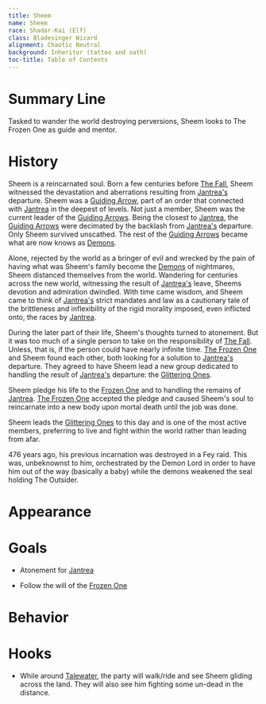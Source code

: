 ```yaml
---
title: Sheem
name: Sheem
race: Shadar-Kai (Elf)
class: Bladesinger Wizard
alignment: Chaotic Neutral
background: Inheritor (tattoo and oath)
toc-title: Table of Contents
---
```


# Summary Line

Tasked to wander the world destroying perversions, Sheem looks to The Frozen One as guide and mentor.

# History

Sheem is a reincarnated soul. Born a few centuries before [The Fall](../setting-world/world.md), Sheem witnessed the devastation and aberrations resulting from [Jantrea's](../setting-world/celestials.md) departure. Sheem was a [Guiding Arrow](), part of an order that connected with [Jantrea](../setting-world/celestials.md) in the deepest of levels. Not just a member, Sheem was the current leader of the [Guiding Arrows](). Being the closest to [Jantrea](../setting-world/celestials.md), the [Guiding Arrows]() were decimated by the backlash from [Jantrea's](../setting-world/celestials.md) departure. Only Sheem survived unscathed. The rest of the [Guiding Arrows]() became what are now knows as [Demons](../setting-world/demons.md).

Alone, rejected by the world as a bringer of evil and wrecked by the pain of having what was Sheem's family become the [Demons](../setting-world/demons.md) of nightmares, Sheem distanced themselves from the world. Wandering for centuries across the new world, witnessing the result of [Jantrea's](../setting-world/celestials.md) leave, Sheems devotion and admiration dwindled. With time came wisdom, and Sheem came to think of [Jantrea's](../setting-world/celestials.md) strict mandates and law as a cautionary tale of the brittleness and inflexibility of the rigid morality imposed, even inflicted onto, the races by [Jantrea](../setting-world/celestials.md). 

During the later part of their life, Sheem's thoughts turned to atonement. But it was too much of a single person to take on the responsibility of [The Fall](../setting-world/world.md). Unless, that is, if the person could have nearly infinite time. [The Frozen One](../setting-world/the-frozen-one.md) and Sheem found each other, both looking for a solution to [Jantrea's](../setting-world/celestials.md) departure. They agreed to have Sheem lead a new group dedicated to handling the result of [Jantrea's](../setting-world/celestials.md) departure: the [Glittering Ones](../setting-world/the-frozen-one.md). 

Sheem pledge his life to the [Frozen One](../setting-world/the-frozen-one.md) and to handling the remains of [Jantrea](../setting-world/celestials.md). [The Frozen One](../setting-world/the-frozen-one.md) accepted the pledge and caused Sheem's soul to reincarnate into a new body upon mortal death until the job was done.

Sheem leads the [Glittering Ones](../setting-world/the-frozen-one.md) to this day and is one of the most active members, preferring to live and fight within the world rather than leading from afar.


476 years ago, his previous incarnation was destroyed in a Fey raid. This was, unbeknownst to him, orchestrated by the Demon Lord in order to have him out of the way (basically a baby) while the demons weakened the seal holding The Outsider.

# Appearance

# Goals

- Atonement for [Jantrea](../setting-world/celestials.md)

- Follow the will of the [Frozen One](../setting-world/the-frozen-one.md)

# Behavior

# Hooks

- While around [Talewater](../places/talewater.md), the party will walk/ride and see Sheem gliding across the land. They will also see him fighting some un-dead in the distance.
